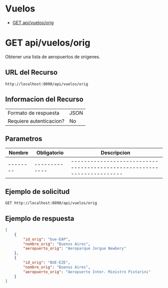 # Vuelos
- [GET api/vuelos/orig](.basics/vuelos-getOrig.md)

# GET api/vuelos/orig
Obtener una lista de aeropuertos de origenes.

## URL del Recurso
`http://localhost:8090/api/vuelos/orig`

## Informacion del Recurso
|                         |       |
|-------------------------|-------|
| Formato de respuesta    | JSON  |
| Requiere autenticacion? | No    |

## Parametros
| Nombre | Obligatorio | Descripcion                                                          |
|--------|-------------|----------------------------------------------------------------------|
|--------|-------------|----------------------------------------------------------------------|

## Ejemplo de solicitud

`GET http://localhost:8090/api/vuelos/orig`

## Ejemplo de respuesta
```JSON
[
    {
        "id_orig": "bue-EAP",
        "nombre_orig": "Buenos Aires",
        "aeropuerto_orig": "Aeroparque Jorgue Newbery"
    },
    {
        "id_orig": "BUE-EZE",
        "nombre_orig": "Buenos Aires",
        "aeropuerto_orig": "Aeropuerto Inter. Ministro Pistarini"
    }
]
```
